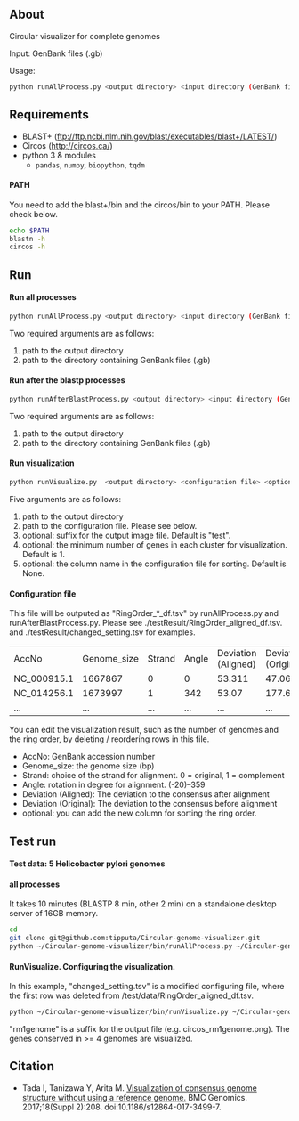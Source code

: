 ## About
Circular visualizer for complete genomes

Input: GenBank files (.gb)

Usage: 
```sh
python runAllProcess.py <output directory> <input directory (GenBank files)>
```

## Requirements
 - BLAST+ (ftp://ftp.ncbi.nlm.nih.gov/blast/executables/blast+/LATEST/)
 - Circos (http://circos.ca/)
 - python 3 & modules
   - `pandas`, `numpy`, `biopython`, `tqdm`	
 
#### PATH
You need to add the blast+/bin and the circos/bin to your PATH.
Please check below.
```sh
echo $PATH
blastn -h
circos -h
```
## Run
#### Run all processes
```sh
python runAllProcess.py <output directory> <input directory (GenBank files)>
```
Two required arguments are as follows:
<ol>
<li> path to the output directory </li>
<li> path to the directory containing GenBank files (.gb) </li>
</ol>

#### Run after the blastp processes
```sh
python runAfterBlastProcess.py <output directory> <input directory (GenBank files)>
```
Two required arguments are as follows:
<ol>
<li> path to the output directory </li>
<li> path to the directory containing GenBank files (.gb) </li>
</ol>

#### Run visualization
```sh
python runVisualize.py  <output directory> <configuration file> <option; key word for output; default:"test"> <option; the minimum number of genes in each cluster; default: 1> <option; sorting column name; default: None>
```
Five arguments are as follows:
<ol>
<li> path to the output directory </li>
<li> path to the configuration file. Please see below.</li>
<li> optional: suffix for the output image file. Default is "test". </li>
<li> optional: the minimum number of genes in each cluster for visualization. Default is 1. </li>
<li> optional: the column name in the configuration file for sorting. Default is None. </li>
</ol>

#### Configuration file
This file will be outputed as "RingOrder_*_df.tsv" by runAllProcess.py and runAfterBlastProcess.py. Please see ./testResult/RingOrder_aligned_df.tsv. and ./testResult/changed_setting.tsv for examples.
<table>
<tr>
  <td>AccNo</td>
  <td>Genome_size</td>
  <td>Strand</td>  
  <td>Angle</td>  
  <td>Deviation (Aligned)</td>  
  <td>Deviation (Original)</td>  
  <td>optional</td>  
</tr>
<tr>
  <td>NC_000915.1</td>
  <td>1667867</td>
  <td>0</td>  
  <td>0</td>  
  <td>53.311</td>  
  <td>47.061</td>  
  <td>...</td>  
</tr>
<tr>
  <td>NC_014256.1</td>
  <td>1673997</td>
  <td>1</td>  
  <td>342</td>  
  <td>53.07</td>  
  <td>177.67</td>  
  <td>...</td>  
</tr>
<tr>
  <td>...</td>
  <td>...</td>
  <td>...</td>  
  <td>...</td>  
  <td>...</td>  
  <td>...</td>  
  <td>...</td>  
</tr>
</table> 

You can edit the visualization result, such as the number of genomes and the ring order, by deleting / reordering rows in this file.
 - AccNo: GenBank accession number
 - Genome_size: the genome size (bp)
 - Strand: choice of the strand for alignment. 0 = original, 1 = complement
 - Angle: rotation in degree for alignment. (-20)–359
 - Deviation (Aligned): The deviation to the consensus after alignment
 - Deviation (Original): The deviation to the consensus before alignment
 - optional: you can add the new column for sorting the ring order.


## Test run
#### Test data: 5 Helicobacter pylori genomes
#### all processes
It takes 10 minutes (BLASTP 8 min, other 2 min) on a standalone desktop server of 16GB memory.
```sh
cd
git clone git@github.com:tipputa/Circular-genome-visualizer.git
python ~/Circular-genome-visualizer/bin/runAllProcess.py ~/Circular-genome-visualizer/test/ ~/Circular-genome-visualizer/test/gb/
```


#### RunVisualize. Configuring the visualization.
In this example, "changed_setting.tsv" is a modified configuring file, where the first row was deleted from /test/data/RingOrder_aligned_df.tsv.
```sh
python ~/Circular-genome-visualizer/bin/runVisualize.py ~/Circular-genome-visualizer/test/ ~/Circular-genome-visualizer/test/changed_setting.tsv "rm1genome" 4
```
"rm1genome" is a suffix for the output file (e.g. circos_rm1genome.png). The genes conserved in >= 4 genomes are visualized.


## Citation
 - Tada I, Tanizawa Y, Arita M. [Visualization of consensus genome structure without using a reference genome.](http://bmcgenomics.biomedcentral.com/articles/10.1186/s12864-017-3499-7) BMC Genomics. 2017;18(Suppl 2):208. doi:10.1186/s12864-017-3499-7.
 
